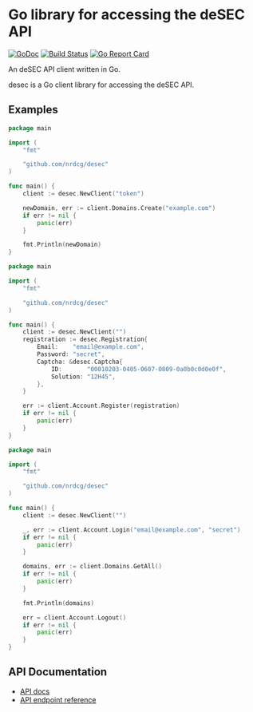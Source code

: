 # Go library for accessing the deSEC API

[![GoDoc](https://godoc.org/github.com/nrdcg/desec?status.svg)](https://godoc.org/github.com/nrdcg/desec)
[![Build Status](https://travis-ci.com/nrdcg/desec.svg?branch=master)](https://travis-ci.com/nrdcg/desec)
[![Go Report Card](https://goreportcard.com/badge/github.com/nrdcg/desec)](https://goreportcard.com/report/github.com/nrdcg/desec)

An deSEC API client written in Go.

desec is a Go client library for accessing the deSEC API.

## Examples

```go
package main

import (
	"fmt"

	"github.com/nrdcg/desec"
)

func main() {
	client := desec.NewClient("token")

	newDomain, err := client.Domains.Create("example.com")
	if err != nil {
		panic(err)
	}

	fmt.Println(newDomain)
}
```

```go
package main

import (
	"fmt"

	"github.com/nrdcg/desec"
)

func main() {
	client := desec.NewClient("")
	registration := desec.Registration{
		Email:    "email@example.com",
		Password: "secret",
		Captcha: &desec.Captcha{
			ID:       "00010203-0405-0607-0809-0a0b0c0d0e0f",
			Solution: "12H45",
		},
	}

	err := client.Account.Register(registration)
	if err != nil {
		panic(err)
	}
}
```

```go
package main

import (
	"fmt"

	"github.com/nrdcg/desec"
)

func main() {
	client := desec.NewClient("")

	_, err := client.Account.Login("email@example.com", "secret")
	if err != nil {
		panic(err)
	}

	domains, err := client.Domains.GetAll()
	if err != nil {
		panic(err)
	}

	fmt.Println(domains)

	err = client.Account.Logout()
	if err != nil {
		panic(err)
	}
}
```

## API Documentation

- [API docs](https://desec.readthedocs.io/en/latest/)
- [API endpoint reference](https://desec.readthedocs.io/en/latest/endpoint-reference.html)
